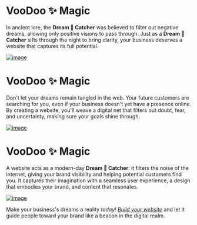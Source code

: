 # VooDoo ✨ Magic

In ancient lore, the **Dream 🪬 Catcher** was believed to filter out negative dreams, allowing only positive visions to pass through. Just as a **Dream 🪬 Catcher** sifts through the night to bring clarity, your business deserves a website that captures its full potential.

[![image](https://github.com/itpp-labs/VooDoo/assets/186131/f69be768-f60b-4faa-ac48-a2c383d2f7ac)](https://www.odoo.com/app/website?debug=%F0%9F%AA%AC)

# VooDoo ✨ Magic

Don't let your dreams remain tangled in the web. Your future customers are searching for you, even if your business doesn't yet have a presence online. By creating a website, you'll weave a digital net that filters out doubt, fear, and uncertainty, making sure your goals shine through.

[![image](https://github.com/itpp-labs/VooDoo/assets/186131/6ccfbe77-76ea-4bbb-8e45-a63604fac655)](https://www.odoo.com/app/website?debug=%F0%9F%AA%AC)

# VooDoo ✨ Magic

A website acts as a modern-day **Dream 🪬 Catcher**: it filters the noise of the internet, giving your brand visibility and helping potential customers find you. It captures their imagination with a seamless user experience, a design that embodies your brand, and content that resonates.

[![image](https://github.com/itpp-labs/VooDoo/assets/186131/097601f3-13ca-4b35-bf15-e3d291e5259f)](https://pull.git.ci/process/itpp-labs/VooDoo)

Make your business's dreams a reality *today!* [*Build your website*](https://www.odoo.com/app/website?debug=%F0%9F%AA%AC) and let it guide people toward your brand like a beacon in the digital realm.
